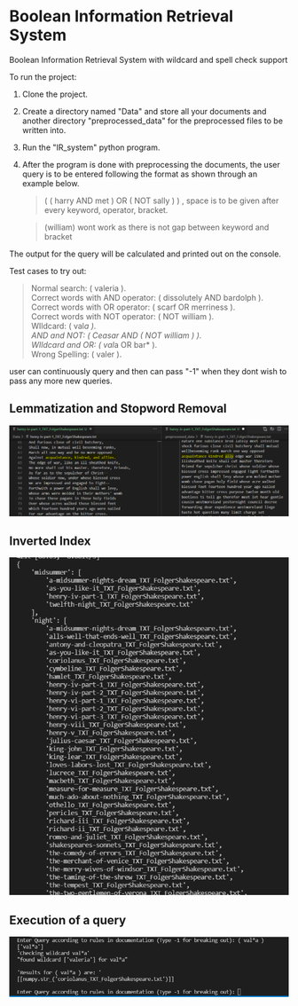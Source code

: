 # Boolean Information Retrieval System
Boolean Information Retrieval System with wildcard and spell check support

To run the project:
1. Clone the project.
2. Create a directory named "Data" and store all your documents and another directory "preprocessed_data" for the preprocessed files to be written into.
3. Run the "IR_system" python program.
4. After the program is done with preprocessing the documents, the user query is to be entered following the format as shown through an example below.
    
    > ( ( harry AND met ) OR ( NOT sally ) ) , space is to be given after every keyword, operator, bracket. 
    
    > (william) wont work as there is not gap between keyword and bracket

The output for the query will be calculated and printed out on the console.

Test cases to try out:
> Normal search: ( valeria ).  
> Correct words with AND operator: ( dissolutely AND bardolph ).  
> Correct words with OR operator: ( scarf  OR merriness ).  
> Correct words with NOT operator: ( NOT william ).  
> WIldcard: ( val*a ).  
> AND and NOT: ( Ceasar AND ( NOT william ) ).  
> WIldcard and OR: ( val*a OR bar* ).  
> Wrong Spelling: ( valer ).  



user can continuously query and then can pass "-1" when they dont wish to pass any more new queries.


## Lemmatization and Stopword Removal
![](/stop_and_lemmatize.png)

## Inverted Index
![](/inverted_index.png)

## Execution of a query
![](/querying.png)
